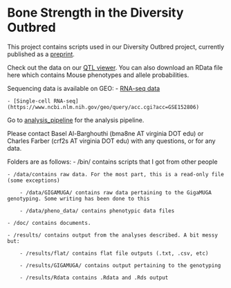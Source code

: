 # Bone Strength in the Diversity Outbred

This project contains scripts used in our Diversity Outbred project, currently published as a [preprint](https://www.biorxiv.org/content/10.1101/2020.06.24.169839v1).


Check out the data on our [QTL viewer](http://qtlviewer.uvadcos.io). You can also download an RData file here which contains Mouse phenotypes and allele probabilities.


Sequencing data is available on GEO:
    - [RNA-seq data](https://www.ncbi.nlm.nih.gov/geo/query/acc.cgi?acc=GSE152708)
    
    - [Single-cell RNA-seq](https://www.ncbi.nlm.nih.gov/geo/query/acc.cgi?acc=GSE152806)


Go to [analysis_pipeline](/doc/analysis_pipeline.md) for the analysis pipeline.


Please contact Basel Al-Barghouthi (bma8ne AT virginia DOT edu) or Charles Farber (crf2s AT virginia DOT edu) with any questions, or for any data.



Folders are as follows:
    - /bin/ contains scripts that I got from other people

    - /data/contains raw data. For the most part, this is a read-only file (some exceptions)

        - /data/GIGAMUGA/ contains raw data pertaining to the GigaMUGA genotyping. Some writing has been done to this

        - /data/pheno_data/ contains phenotypic data files

    - /doc/ contains documents.

    - /results/ contains output from the analyses described. A bit messy but:

        - /results/flat/ contains flat file outputs (.txt, .csv, etc)

        - /results/GIGAMUGA/ contains output pertaining to the genotyping

        - /results/Rdata contains .Rdata and .Rds output







